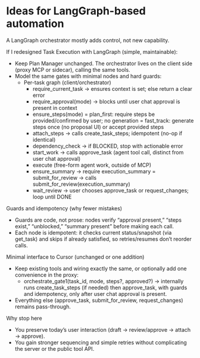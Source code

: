 # Ideas for LangGraph-based automation

A LangGraph orchestrator mostly adds control, not new capability.

If I redesigned Task Execution with LangGraph (simple, maintainable):
- Keep Plan Manager unchanged. The orchestrator lives on the client side (proxy MCP or sidecar), calling the same tools.
- Model the same gates with minimal nodes and hard guards:
    - Per-task graph (client/orchestrator)
        - require_current_task → ensures context is set; else return a clear error
        - require_approval(mode) → blocks until user chat approval is present in context
        - ensure_steps(mode)
            = plan_first: require steps be provided/confirmed by user; no generation
            = fast_track: generate steps once (no proposal UI) or accept provided steps
        - attach_steps → calls create_task_steps; idempotent (no-op if identical)
        - dependency_check → if BLOCKED, stop with actionable error
        - start_work → calls approve_task (agent tool call, distinct from user chat approval)
        - execute (free-form agent work, outside of MCP)
        - ensure_summary → require execution_summary
        = submit_for_review → calls submit_for_review(execution_summary)
        - wait_review → user chooses approve_task or request_changes; loop until DONE

Guards and idempotency (why fewer mistakes)
- Guards are code, not prose: nodes verify “approval present,” “steps exist,” “unblocked,” “summary present” before making each call.
- Each node is idempotent: it checks current status/snapshot (via get_task) and skips if already satisfied, so retries/resumes don’t reorder calls.

Minimal interface to Cursor (unchanged or one addition)
- Keep existing tools and wiring exactly the same, or optionally add one convenience in the proxy:
    - orchestrate_gate1(task_id, mode, steps?, approved?) → internally runs create_task_steps (if needed) then approve_task, with guards and idempotency, only after user chat approval is present.
- Everything else (approve_task, submit_for_review, request_changes) remains pass-through.

Why stop here
- You preserve today’s user interaction (draft → review/approve → attach → approve).
- You gain stronger sequencing and simple retries without complicating the server or the public tool API.
